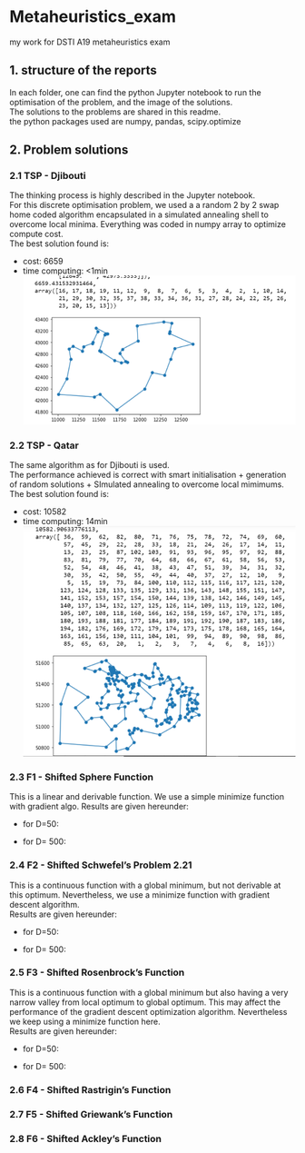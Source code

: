 # Metaheuristics_exam
my work for DSTI A19 metaheuristics exam

## 1. structure of the reports
In each folder, one can find the python Jupyter notebook to run the optimisation of the problem, and the image of the solutions.   
The solutions to the problems are shared in this readme.  
the python packages used are numpy, pandas, scipy.optimize

## 2. Problem solutions
### 2.1 TSP - Djibouti
The thinking process is highly described in the Jupyter notebook.  
For this discrete optimisation problem, we used a a random 2 by 2 swap home coded algorithm encapsulated in a simulated annealing shell to overcome local minima. Everything was coded in numpy array to optimize compute cost.  
The best solution found is:  
- cost: 6659
- time computing: <1min
![TSP-Djibouti solution](/1.%20TSP%20djibouti/TSP%5E_djibouti.PNG)

### 2.2 TSP - Qatar
The same algorithm as for Djibouti is used.  
The performance achieved is correct with smart initialisation + generation of random solutions + SImulated annealing to overcome local mimimums.  
The best solution found is:  
- cost: 10582
- time computing: 14min
![TSP-Qatar solution](/2.%20TSP%20Qatar/TSP_qatar.PNG)

### 2.3 F1 - Shifted Sphere Function
This is a linear and derivable function. We use a simple minimize function with gradient algo.
Results are given hereunder:  
- for D=50:


- for D= 500:




### 2.4 F2 - Shifted Schwefel’s Problem 2.21
This is a continuous function with a global minimum, but not derivable at this optimum. Nevertheless, we use a minimize function with gradient descent algorithm.  
Results are given hereunder: 
- for D=50:


- for D= 500:


### 2.5 F3 - Shifted Rosenbrock’s Function
This is a continuous function with a global minimum but also having a very narrow valley from local optimum to global optimum. This may affect the performance of the gradient descent optimization algorithm. Nevertheless we keep using a minimize function here.  
Results are given hereunder: 
- for D=50:


- for D= 500:

### 2.6 F4 - Shifted Rastrigin’s Function

### 2.7 F5 - Shifted Griewank’s Function

### 2.8 F6 - Shifted Ackley’s Function


